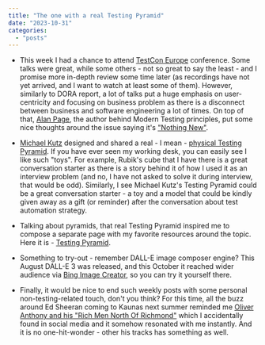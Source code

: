 ```yaml
---
title: "The one with a real Testing Pyramid"
date: "2023-10-31"
categories: 
  - "posts"
---
```


- This week I had a chance to attend [TestCon Europe](https://testcon.lt/) conference. Some talks were great, while some others - not so great to say the least - and I promise more in-depth review some time later (as recordings have not yet arrived, and I want to watch at least some of them). However, similarly to DORA report, a lot of talks put a huge emphasis on user-centricity and focusing on business problem as there is a disconnect between business and software engineering a lot of times. On top of that, [Alan Page](https://www.linkedin.com/in/a-l-a-n/), the author behind Modern Testing principles, put some nice thoughts around the issue saying it's ["Nothing New"](https://angryweasel.substack.com/p/nothing-new-711).

- [Michael Kutz](https://www.linkedin.com/in/micha-kutz/) designed and shared a real - I mean - [physical Testing Pyramid](https://www.linkedin.com/posts/micha-kutz_i-optimized-my-test-automation-pyramid-cutout-activity-7124683737476276226-FTiZ?utm_source=share&utm_medium=member_desktop). If you have ever seen my working desk, you can easily see I like such "toys". For example, Rubik's cube that I have there is a great conversation starter as there is a story behind it of how I used it as an interview problem (and no, I have not asked to solve it during interview, that would be odd). Similarly, I see Michael Kutz's Testing Pyramid could be a great conversation starter - a toy and a model that could be kindly given away as a gift (or reminder) after the conversation about test automation strategy.

- Talking about pyramids, that real Testing Pyramid inspired me to compose a separate page with my favorite resources around the topic. Here it is - [Testing Pyramid](/testing-pyramid/).

- Something to try-out - remember DALL-E image composer engine? This August DALL-E 3 was released, and this October it reached wider audience via [Bing Image Creator](https://www.bing.com/create), so you can try it yourself there.

- Finally, it would be nice to end such weekly posts with some personal non-testing-related touch, don't you think? For this time, all the buzz around Ed Sheeran coming to Kaunas next summer reminded me [Oliver Anthony and his "Rich Men North Of Richmond"](https://www.youtube.com/watch?v=sqSA-SY5Hro) which I accidentally found in social media and it somehow resonated with me instantly. And it is no one-hit-wonder - other his tracks has something as well.
